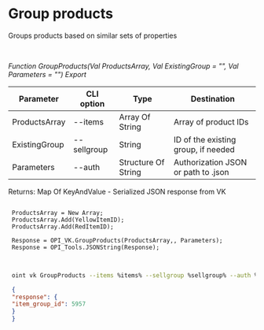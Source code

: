 ﻿---
sidebar_position: 7
---

# Group products
 Groups products based on similar sets of properties




<br/>


*Function GroupProducts(Val ProductsArray, Val ExistingGroup = "", Val Parameters = "") Export*

 | Parameter | CLI option | Type | Destination |
 |-|-|-|-|
 | ProductsArray | --items | Array Of String | Array of product IDs |
 | ExistingGroup | --sellgroup | String | ID of the existing group, if needed |
 | Parameters | --auth | Structure Of String | Authorization JSON or path to .json |

 
 Returns: Map Of KeyAndValue - Serialized JSON response from VK


```bsl title="Code example"
 
 ProductsArray = New Array;
 ProductsArray.Add(YellowItemID);
 ProductsArray.Add(RedItemID);
 
 Response = OPI_VK.GroupProducts(ProductsArray,, Parameters);
 Response = OPI_Tools.JSONString(Response);
 
```
	


```sh title="CLI command example"
 
 oint vk GroupProducts --items %items% --sellgroup %sellgroup% --auth %auth%

```

```json title="Result"
 {
 "response": {
 "item_group_id": 5957
 }
 }
```
